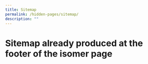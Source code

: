 ```yaml
---
title: Sitemap
permalink: /hidden-pages/sitemap/
description: ""
---
```

# Sitemap already produced at the footer of the isomer page